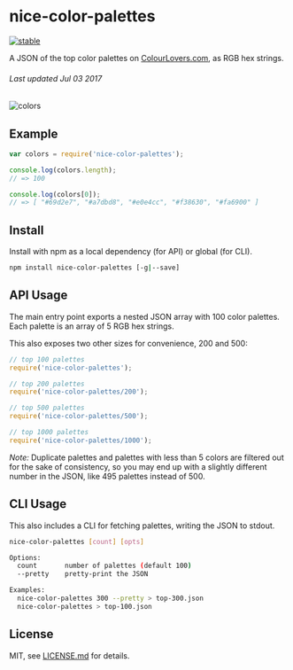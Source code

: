# nice-color-palettes

[![stable](http://badges.github.io/stability-badges/dist/stable.svg)](http://github.com/badges/stability-badges)

A JSON of the top color palettes on [ColourLovers.com](http://colourlovers.com/), as RGB hex strings.

###### *Last updated Jul 03 2017*

![colors](https://i.imgur.com/XYYM4qp.png)

## Example

```js
var colors = require('nice-color-palettes');

console.log(colors.length);
// => 100

console.log(colors[0]);
// => [ "#69d2e7", "#a7dbd8", "#e0e4cc", "#f38630", "#fa6900" ]
``` 

## Install

Install with npm as a local dependency (for API) or global (for CLI).

```sh
npm install nice-color-palettes [-g|--save]
```

## API Usage

The main entry point exports a nested JSON array with 100 color palettes. Each palette is an array of 5 RGB hex strings.

This also exposes two other sizes for convenience, 200 and 500:

```js
// top 100 palettes
require('nice-color-palettes');

// top 200 palettes
require('nice-color-palettes/200');

// top 500 palettes
require('nice-color-palettes/500');

// top 1000 palettes
require('nice-color-palettes/1000');
``` 

*Note:* Duplicate palettes and palettes with less than 5 colors are filtered out for the sake of consistency, so you may end up with a slightly different number in the JSON, like 495 palettes instead of 500.

## CLI Usage

This also includes a CLI for fetching palettes, writing the JSON to stdout.

```sh
nice-color-palettes [count] [opts]

Options:
  count       number of palettes (default 100)
  --pretty    pretty-print the JSON

Examples:
  nice-color-palettes 300 --pretty > top-300.json
  nice-color-palettes > top-100.json
```

## License

MIT, see [LICENSE.md](http://github.com/Jam3/nice-color-palettes/blob/master/LICENSE.md) for details.
